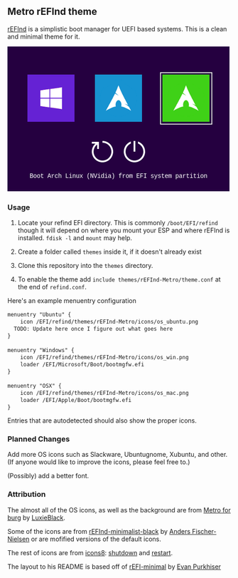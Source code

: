 ## Metro rEFInd theme

[rEFInd](http://www.rodsbooks.com/refind/) is a simplistic boot manager for UEFI
based systems. This is a clean and minimal theme for it.

![screenshot](screenshot.png)

### Usage

 1. Locate your refind EFI directory. This is commonly `/boot/EFI/refind`
    though it will depend on where you mount your ESP and where rEFInd is
    installed. `fdisk -l` and `mount` may help.

 2. Create a folder called `themes` inside it, if it doesn't already exist

 3. Clone this repository into the `themes` directory.

 4. To enable the theme add `include themes/rEFInd-Metro/theme.conf` at the end of
    `refind.conf`.

Here's an example menuentry configuration

```nginx
menuentry "Ubuntu" {
	icon /EFI/refind/themes/rEFInd-Metro/icons/os_ubuntu.png
  TODO: Update here once I figure out what goes here
}

menuentry "Windows" {
	icon /EFI/refind/themes/rEFInd-Metro/icons/os_win.png
	loader /EFI/Microsoft/Boot/bootmgfw.efi
}

menuentry "OSX" {
	icon /EFI/refind/themes/rEFInd-Metro/icons/os_mac.png
	loader /EFI/Apple/Boot/bootmgfw.efi
}
```

Entries that are autodetected should also show the proper icons.

### Planned Changes

Add more OS icons such as Slackware, Ubuntugnome, Xubuntu, and other. (If anyone would like to improve the icons, please feel free to.)

(Possibly) add a better font.

### Attribution

The almost all of the OS icons, as well as the background are from [Metro for burg][icons] by [LuxieBlack][icon-author].

Some of the icons are from [rEFInd-minimalist-black][other-icons] by
[Anders Fischer-Nielsen][other-icons-author] or are mofified versions of the default icons.

The rest of icons are from [icons8][icons8-site]: [shutdown][shutdown] and [restart][restart].

The layout to his README is based off of [rEFI-minimal][readme-base] by [Evan Purkhiser][readme-author]

[icons]: http://luxieblack.deviantart.com/art/Metro-burg-theme-336505408
[icon-author]: http://luxieblack.deviantart.com/

[padster]: https://github.com/theRealPadster
[other-icons]: https://github.com/andersfischernielsen/rEFInd-minimal-black

[icons8-site]: https://icons8.com/
[shutdown]: https://icons8.com/icon/15896/Shutdown
[restart]: https://icons8.com/icon/16877/restart

[readme-base]: https://github.com/EvanPurkhiser/rEFInd-minimal
[readme-author]: https://github.com/EvanPurkhiser
[other-icons-author]: https://github.com/andersfischernielsen
